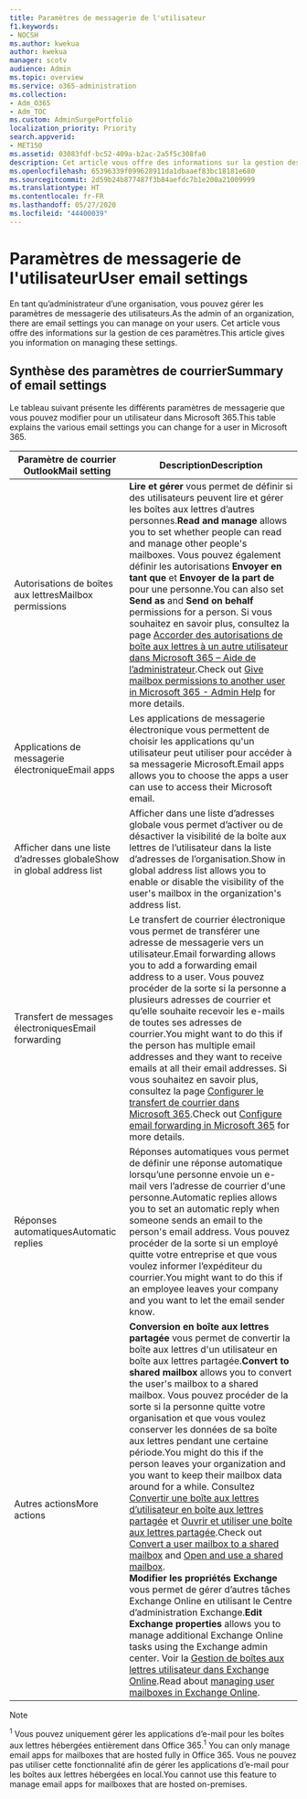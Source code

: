 ```yaml
---
title: Paramètres de messagerie de l'utilisateur
f1.keywords:
- NOCSH
ms.author: kwekua
author: kwekua
manager: scotv
audience: Admin
ms.topic: overview
ms.service: o365-administration
ms.collection:
- Adm_O365
- Adm_TOC
ms.custom: AdminSurgePortfolio
localization_priority: Priority
search.appverid:
- MET150
ms.assetid: 03083fdf-bc52-409a-b2ac-2a5f5c308fa0
description: Cet article vous offre des informations sur la gestion des paramètres pour vos utilisateurs.
ms.openlocfilehash: 65396339f099628911da1dbaaef83bc18181e680
ms.sourcegitcommit: 2d59b24b877487f3b84aefdc7b1e200a21009999
ms.translationtype: HT
ms.contentlocale: fr-FR
ms.lasthandoff: 05/27/2020
ms.locfileid: "44400039"
---
```

# <a name="user-email-settings"></a><span data-ttu-id="c9910-103">Paramètres de messagerie de l'utilisateur</span><span class="sxs-lookup"><span data-stu-id="c9910-103">User email settings</span></span>

<span data-ttu-id="c9910-104">En tant qu’administrateur d’une organisation, vous pouvez gérer les paramètres de messagerie des utilisateurs.</span><span class="sxs-lookup"><span data-stu-id="c9910-104">As the admin of an organization, there are email settings you can manage on your users.</span></span> <span data-ttu-id="c9910-105">Cet article vous offre des informations sur la gestion de ces paramètres.</span><span class="sxs-lookup"><span data-stu-id="c9910-105">This article gives you information on managing these settings.</span></span>

## <a name="summary-of-email-settings"></a><span data-ttu-id="c9910-106">Synthèse des paramètres de courrier</span><span class="sxs-lookup"><span data-stu-id="c9910-106">Summary of email settings</span></span>

<span data-ttu-id="c9910-107">Le tableau suivant présente les différents paramètres de messagerie que vous pouvez modifier pour un utilisateur dans Microsoft 365.</span><span class="sxs-lookup"><span data-stu-id="c9910-107">This table explains the various email settings you can change for a user in Microsoft 365.</span></span>


|<span data-ttu-id="c9910-108">Paramètre de courrier Outlook</span><span class="sxs-lookup"><span data-stu-id="c9910-108">Mail setting</span></span>|<span data-ttu-id="c9910-109">Description</span><span class="sxs-lookup"><span data-stu-id="c9910-109">Description</span></span>  |
|---------|---------|
|<span data-ttu-id="c9910-110">Autorisations de boîtes aux lettres</span><span class="sxs-lookup"><span data-stu-id="c9910-110">Mailbox permissions</span></span>| <span data-ttu-id="c9910-111">**Lire et gérer** vous permet de définir si des utilisateurs peuvent lire et gérer les boîtes aux lettres d’autres personnes.</span><span class="sxs-lookup"><span data-stu-id="c9910-111">**Read and manage** allows you to set whether people can read and manage other people's mailboxes.</span></span> <span data-ttu-id="c9910-112">Vous pouvez également définir les autorisations **Envoyer en tant que** et **Envoyer de la part de** pour une personne.</span><span class="sxs-lookup"><span data-stu-id="c9910-112">You can also set **Send as** and **Send on behalf** permissions for a person.</span></span> <span data-ttu-id="c9910-113">Si vous souhaitez en savoir plus, consultez la page [Accorder des autorisations de boîte aux lettres à un autre utilisateur dans Microsoft 365 – Aide de l’administrateur](../add-users/give-mailbox-permissions-to-another-user.md).</span><span class="sxs-lookup"><span data-stu-id="c9910-113">Check out [Give mailbox permissions to another user in Microsoft 365 - Admin Help](../add-users/give-mailbox-permissions-to-another-user.md) for more details.</span></span> |
|<span data-ttu-id="c9910-114">Applications de messagerie électronique</span><span class="sxs-lookup"><span data-stu-id="c9910-114">Email apps</span></span>| <span data-ttu-id="c9910-115">Les applications de messagerie électronique vous permettent de choisir les applications qu'un utilisateur peut utiliser pour accéder à sa messagerie Microsoft.</span><span class="sxs-lookup"><span data-stu-id="c9910-115">Email apps allows you to choose the apps a user can use to access their Microsoft email.</span></span> |
|<span data-ttu-id="c9910-116">Afficher dans une liste d’adresses globale</span><span class="sxs-lookup"><span data-stu-id="c9910-116">Show in global address list</span></span>| <span data-ttu-id="c9910-117">Afficher dans une liste d’adresses globale vous permet d’activer ou de désactiver la visibilité de la boîte aux lettres de l’utilisateur dans la liste d’adresses de l’organisation.</span><span class="sxs-lookup"><span data-stu-id="c9910-117">Show in global address list allows you to enable or disable the visibility of the user's mailbox in the organization's address list.</span></span> |
|<span data-ttu-id="c9910-118">Transfert de messages électroniques</span><span class="sxs-lookup"><span data-stu-id="c9910-118">Email forwarding</span></span>|<span data-ttu-id="c9910-119">Le transfert de courrier électronique vous permet de transférer une adresse de messagerie vers un utilisateur.</span><span class="sxs-lookup"><span data-stu-id="c9910-119">Email forwarding allows you to add a forwarding email address to a user.</span></span> <span data-ttu-id="c9910-120">Vous pouvez procéder de la sorte si la personne a plusieurs adresses de courrier et qu’elle souhaite recevoir les e-mails de toutes ses adresses de courrier.</span><span class="sxs-lookup"><span data-stu-id="c9910-120">You might want to do this if the person has multiple email addresses and they want to receive emails at all their email addresses.</span></span> <span data-ttu-id="c9910-121">Si vous souhaitez en savoir plus, consultez la page [Configurer le transfert de courrier dans Microsoft 365](configure-email-forwarding.md).</span><span class="sxs-lookup"><span data-stu-id="c9910-121">Check out [Configure email forwarding in Microsoft 365](configure-email-forwarding.md) for more details.</span></span>|
|<span data-ttu-id="c9910-122">Réponses automatiques</span><span class="sxs-lookup"><span data-stu-id="c9910-122">Automatic replies</span></span>|<span data-ttu-id="c9910-123">Réponses automatiques vous permet de définir une réponse automatique lorsqu’une personne envoie un e-mail vers l’adresse de courrier d'une personne.</span><span class="sxs-lookup"><span data-stu-id="c9910-123">Automatic replies allows you to set an automatic reply when someone sends an email to the person's email address.</span></span> <span data-ttu-id="c9910-124">Vous pouvez procéder de la sorte si un employé quitte votre entreprise et que vous voulez informer l’expéditeur du courrier.</span><span class="sxs-lookup"><span data-stu-id="c9910-124">You might want to do this if an employee leaves your company and you want to let the email sender know.</span></span>|
|<span data-ttu-id="c9910-125">Autres actions</span><span class="sxs-lookup"><span data-stu-id="c9910-125">More actions</span></span>| <span data-ttu-id="c9910-126">**Conversion en boîte aux lettres partagée** vous permet de convertir la boîte aux lettres d'un utilisateur en boîte aux lettres partagée.</span><span class="sxs-lookup"><span data-stu-id="c9910-126">**Convert to shared mailbox** allows you to convert the user's mailbox to a shared mailbox.</span></span> <span data-ttu-id="c9910-127">Vous pouvez procéder de la sorte si la personne quitte votre organisation et que vous voulez conserver les données de sa boîte aux lettres pendant une certaine période.</span><span class="sxs-lookup"><span data-stu-id="c9910-127">You might do this if the person leaves your organization and you want to keep their mailbox data around for a while.</span></span> <span data-ttu-id="c9910-128">Consultez [Convertir une boîte aux lettres d’utilisateur en boîte aux lettres partagée](convert-user-mailbox-to-shared-mailbox.md) et [Ouvrir et utiliser une boîte aux lettres partagée](https://support.office.com/article/open-and-use-a-shared-mailbox-in-outlook-d94a8e9e-21f1-4240-808b-de9c9c088afd).</span><span class="sxs-lookup"><span data-stu-id="c9910-128">Check out [Convert a user mailbox to a shared mailbox](convert-user-mailbox-to-shared-mailbox.md) and [Open and use a shared mailbox](https://support.office.com/article/open-and-use-a-shared-mailbox-in-outlook-d94a8e9e-21f1-4240-808b-de9c9c088afd).</span></span></br><span data-ttu-id="c9910-129">**Modifier les propriétés Exchange** vous permet de gérer d’autres tâches Exchange Online en utilisant le Centre d’administration Exchange.</span><span class="sxs-lookup"><span data-stu-id="c9910-129">**Edit Exchange properties** allows you to manage additional Exchange Online tasks using the Exchange admin center.</span></span> <span data-ttu-id="c9910-130">Voir la [Gestion de boîtes aux lettres utilisateur dans Exchange Online](https://docs.microsoft.com/exchange/recipients-in-exchange-online/manage-user-mailboxes/manage-user-mailboxes).</span><span class="sxs-lookup"><span data-stu-id="c9910-130">Read about [managing user mailboxes in Exchange Online](https://docs.microsoft.com/exchange/recipients-in-exchange-online/manage-user-mailboxes/manage-user-mailboxes).</span></span>|

> [!NOTE]
>
> <span data-ttu-id="c9910-131"><sup>1</sup> Vous pouvez uniquement gérer les applications d’e-mail pour les boîtes aux lettres hébergées entièrement dans Office 365.</span><span class="sxs-lookup"><span data-stu-id="c9910-131"><sup>1</sup> You can only manage email apps for mailboxes that are hosted fully in Office 365.</span></span> <span data-ttu-id="c9910-132">Vous ne pouvez pas utiliser cette fonctionnalité afin de gérer les applications d’e-mail pour les boîtes aux lettres hébergées en local.</span><span class="sxs-lookup"><span data-stu-id="c9910-132">You cannot use this feature to manage email apps for mailboxes that are hosted on-premises.</span></span>
